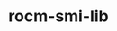 ---
title: "rocm-smi-lib"
layout: cache
categories: [package, develop-2025-04-20]
meta: {"compilers": ["gcc@11.4.0", "gcc@13.2.0"], "num_specs": 2, "num_specs_by_stack": {"e4s": 1, "ml-linux-x86_64-rocm": 1, "root": 2}, "oss": ["ubuntu22.04", "ubuntu24.04"], "platforms": ["linux"], "stacks": ["e4s", "ml-linux-x86_64-rocm", "root"], "targets": ["x86_64_v3"], "versions": ["6.1.2", "6.3.3"]}
spec_details: [{"compiler": "gcc@11.4.0", "hash": "l2ejuxo2376fvfhr7x2uueyugzomxqeg", "os": "ubuntu22.04", "platform": "linux", "size": "-", "stacks": ["e4s", "root"], "target": "x86_64_v3", "variants": ["~asan", "build_system=cmake", "build_type=Release", "generator=make", "~ipo", "patches:=62be726", "+shared"], "versions": ["6.3.3"]}, {"compiler": "gcc@13.2.0", "hash": "x2vxyg4nyvznjvsyzxg3vo3efaqsq5yq", "os": "ubuntu24.04", "platform": "linux", "size": "-", "stacks": ["ml-linux-x86_64-rocm", "root"], "target": "x86_64_v3", "variants": ["~asan", "build_system=cmake", "build_type=Release", "generator=make", "~ipo", "patches:=62be726", "+shared"], "versions": ["6.1.2"]}]
---